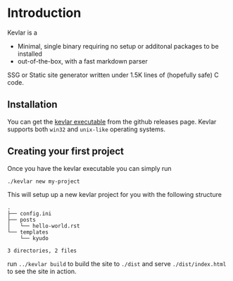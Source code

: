 # Introduction

Kevlar is a

- Minimal, single binary requiring no setup or additonal packages to be installed
- out-of-the-box, with a fast markdown parser

SSG or Static site generator written under 1.5K lines of (hopefully safe) C code.

## Installation

You can get the [kevlar executable](https://github.com/Aadv1k/kevlar/releases/latest) from the github releases page. Kevlar supports both `win32` and `unix-like` operating systems.

## Creating your first project

Once you have the kevlar executable you can simply run

```
./kevlar new my-project
```

This will setup up a new kevlar project for you with the following structure

```
.
├── config.ini
├── posts
│   └── hello-world.rst
└── templates
    └── kyudo

3 directories, 2 files
```

run `../kevlar build` to build the site to `./dist` and serve `./dist/index.html` to see the site in action.
